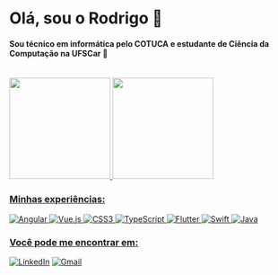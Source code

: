 # Olá, sou o Rodrigo 👋 
#### Sou técnico em informática pelo COTUCA e estudante de Ciência da Computação na UFSCar 💜 
<br>
<div> 
  <a href="https://beacons.ai/giovannaPavani">
  <img height="180em" src="https://github-readme-stats.vercel.app/api?username=digo-smithh&show_icons=true&theme=onedark"/>
  <img height="180em" src="https://github-readme-stats.vercel.app/api/top-langs/?username=digo-smithh&layout=compact&theme=onedark"/>  
</div>

### Minhas experiências:

![Angular](https://img.shields.io/badge/angular-%23DD0031.svg?style=for-the-badge&logo=angular&logoColor=white)
![Vue.js](https://img.shields.io/badge/vuejs-%2335495e.svg?style=for-the-badge&logo=vuedotjs&logoColor=%234FC08D)
![CSS3](https://img.shields.io/badge/css3-%231572B6.svg?style=for-the-badge&logo=css3&logoColor=white)
![TypeScript](https://img.shields.io/badge/typescript-%23007ACC.svg?style=for-the-badge&logo=typescript&logoColor=white)
![Flutter](https://img.shields.io/badge/Flutter-%2302569B.svg?style=for-the-badge&logo=Flutter&logoColor=white)
![Swift](https://img.shields.io/badge/Swift-FA7343?style=for-the-badge&logo=swift&logoColor=white)
![Java](https://img.shields.io/badge/Java-ED8B00?style=for-the-badge&logo=java&logoColor=white)

### Você pode me encontrar em:
[![LinkedIn](https://img.shields.io/badge/linkedin-%230077B5.svg?style=for-the-badge&logo=linkedin&logoColor=white)](https://www.linkedin.com/in/rodrigo-smith-b02378165/)
[![Gmail](https://img.shields.io/badge/Gmail-D14836?style=for-the-badge&logo=gmail&logoColor=white)](mailto:smithrodrigues08@gmail.com)


